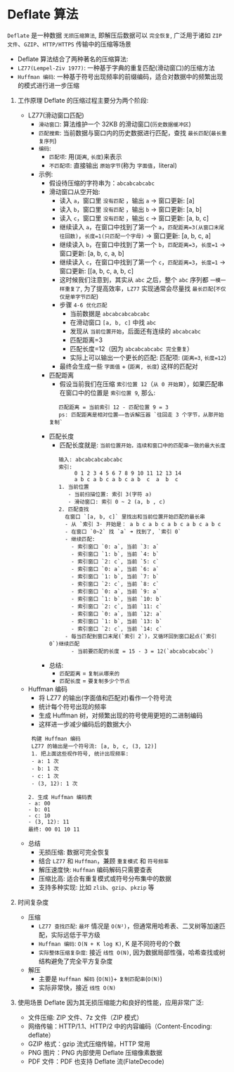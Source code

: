# Deflate 算法
  `Deflate` 是一种数据 `无损压缩算法`, 即解压后数据可以 `完全恢复`, 广泛用于诸如 `ZIP 文件`、`GZIP`、`HTTP/HTTPS` 传输中的压缩等场景
  - Deflate 算法结合了两种著名的压缩算法:
  - `LZ77(Lempel-Ziv 1977)`: 一种基于字典的重复匹配(滑动窗口)的压缩方法
  - `Huffman 编码`: 一种基于符号出现频率的前缀编码，适合对数据中的频繁出现的模式进行进一步压缩

1. 工作原理
   Deflate 的压缩过程主要分为两个阶段:
   - LZ77(滑动窗口匹配)
     - `滑动窗口`: 算法维护一个 32KB 的滑动窗口(`历史数据缓冲区`)
     - `匹配搜索`: 当前数据与窗口内的历史数据进行匹配，查找 `最长匹配`(`最长重复序列`)
     - `编码`: 
       - `匹配项`: 用(`距离`, `长度`)来表示
       - `不匹配项`: 直接输出 `原始字节`(称为 `字面值`，literal)
     - 示例:
       - 假设待压缩的字符串为：`abcabcabcabc`
       - 滑动窗口从空开始:
         - 读入 `a`，窗口里 `没有匹配` ，输出 `a` -> 窗口更新: [a]
         - 读入 `b`，窗口里 `没有匹配` ，输出 `b` -> 窗口更新: [a, b]
         - 读入 `c`，窗口里 `没有匹配` ，输出 `c` -> 窗口更新: [a, b, c]
         - 继续读入 `a`，在窗口中找到了第一个 `a`，`匹配距离=3(从窗口末尾往回数)`，`长度=1(只匹配一个字母)` -> 窗口更新: [a, b, c, a]
         - 继续读入 `b`，在窗口中找到了第一个 `b`，`匹配距离=3`，`长度=1` -> 窗口更新: [a, b, c, a, b]
         - 继续读入 `c`，在窗口中找到了第一个 `c`，`匹配距离=3`，`长度=1` -> 窗口更新: [[a, b, c, a, b, c]
         - 这时候我们注意到，其实从 `abc` 之后，整个 `abc` 序列都 `一模一样重复了`, 为了提高效率，`LZ77` 实现通常会尽量找 `最长匹配`(`不仅仅是单字节匹配`)
         - 步骤 `4-6 优化匹配`
           - 当前数据是 `abcabcabcabcabc`
           - 在滑动窗口 `[a, b, c]` 中找 `abc`
           - 发现从 `当前位置开始`，后面还有连续的 `abcabcabc`
           - 匹配距离=3
           - 匹配长度=12（因为 `abcabcabcabc 完全重复`）
           - 实际上可以输出一个更长的匹配: 匹配项: (`距离=3`, `长度=12`)
         - 最终会生成一些 `字面值` + (`距离, 长度`) 这样的匹配对
       - 匹配距离
         - 假设当前我们在压缩 `索引位置 12`（`从 0 开始算`），如果匹配串在窗口中的位置是 `索引位置 9`, 那么:
         ```text
            匹配距离 = 当前索引 12 - 匹配位置 9 = 3
            ps: 匹配距离是相对位置——告诉解压器 `往回走 3 个字节，从那开始复制`
         ```
       - 匹配长度
         - 匹配长度就是: `当前位置开始，连续和窗口中的匹配串一致的最大长度`
         ```text
            输入: abcabcabcabcabc
            索引:
                 0 1 2 3 4 5 6 7 8 9 10 11 12 13 14
                 a b c a b c a b c a b  c  a  b  c
            1. 当前位置
               - 当前扫描位置: 索引 3(字符 a)
               - 滑动窗口: 索引 0 ~ 2 (a, b , c)
            2. 匹配查找
              在窗口 `[a, b, c]` 里找出和当前位置开始匹配的最长串
              - 从 `索引 3· 开始是： a b c a b c a b c a b c a b c
              - 在窗口 `0~2` 找 `a` ➜ 找到了, `索引 0`
              - 继续匹配:
                - 索引窗口 `0: a`, 当前 `3: a`
                - 索引窗口 `1: b`, 当前 `4: b`
                - 索引窗口 `2: c`, 当前 `5: c`
                - 索引窗口 `0: a`, 当前 `6: a`
                - 索引窗口 `1: b`, 当前 `7: b`
                - 索引窗口 `2: c`, 当前 `8: c`
                - 索引窗口 `0: a`, 当前 `9: a`
                - 索引窗口 `1: b`, 当前 `10: b`
                - 索引窗口 `2: c`, 当前 `11: c`
                - 索引窗口 `0: a`, 当前 `12: a`
                - 索引窗口 `1: b`, 当前 `13: b`
                - 索引窗口 `2: c`, 当前 `14: c`
              - 每当匹配到窗口末尾(`索引 2`)，又循环回到窗口起点(`索引 0`)继续匹配
                - 当前要匹配的长度 = 15 - 3 = 12(`abcabcabcabc`)
         ```
       - 总结:
         - `匹配距离` = `复制从哪来的`
         - `匹配长度` = `要复制多少个节点`
   - Huffman 编码
     - 将 LZ77 的输出(字面值和匹配对)看作一个符号流
     - 统计每个符号出现的频率
     - 生成 Huffman 树，对频繁出现的符号使用更短的二进制编码
     - 这样进一步减少编码后的数据大小
     ```text
      构建 Huffman 编码
      LZ77 的输出是一个符号流: [a, b, c, (3, 12)]
      1. 把上面这些视作符号, 统计出现频率:
      - a: 1 次
      - b: 1 次
      - c: 1 次
      - (3, 12): 1 次
      
     2. 生成 Huffman 编码表
     - a: 00
     - b: 01
     - c: 10
     - (3, 12): 11
     最终: 00 01 10 11
     ```
   - 总结
     - 无损压缩: 数据可完全恢复
     - 结合 `LZ77` 和 `Huffman`，兼顾 `重复模式` 和 `符号频率`
     - 解压速度快: `Huffman` 编码解码只需要查表
     - 压缩比高: 适合有重复模式或符号分布集中的数据
     - 支持多种实现: 比如 `zlib`、`gzip`、`pkzip` 等

2. 时间复杂度
   - 压缩
     - `LZ77 查找匹配`: `最坏` 情况是 `O(N²)`，但通常用哈希表、二叉树等加速匹配，实际远低于平方级
     - `Huffman 编码`: `O(N + K log K)`, K 是不同符号的个数
     - `实际整体压缩复杂度`: 接近 `线性 O(N)`, 因为数据局部性强，哈希查找或树结构避免了完全平方复杂度
   - 解压
     - 主要是 `Huffman 解码` (`O(N)`)+ `复制匹配串`(`O(N)`)
     - 实际非常快，接近 `线性 O(N)`

3. 使用场景
   Deflate 因为其无损压缩能力和良好的性能，应用非常广泛:
   - 文件压缩: ZIP 文件、7z 文件（ZIP 模式）
   - 网络传输：HTTP/1.1、HTTP/2 中的内容编码（Content-Encoding: deflate）
   - GZIP 格式：gzip 流式压缩传输，HTTP 常用
   - PNG 图片：PNG 内部使用 Deflate 压缩像素数据
   - PDF 文件：PDF 也支持 Deflate 流(FlateDecode)